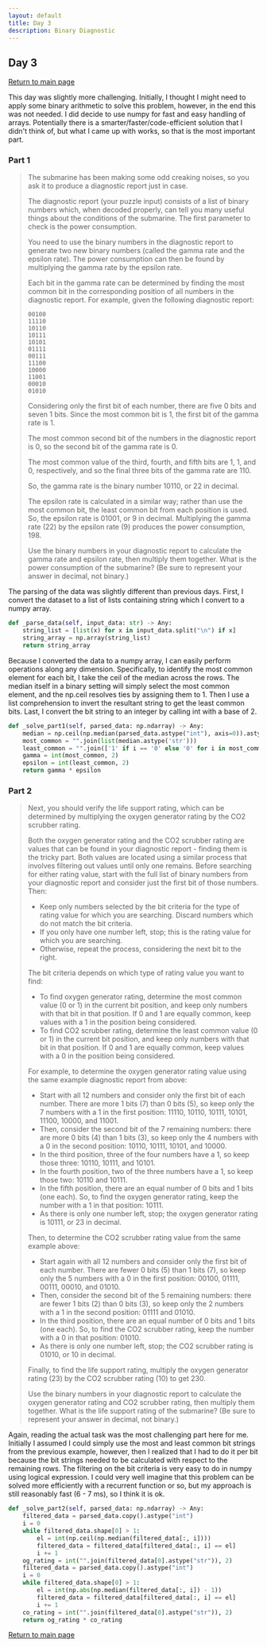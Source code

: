 ```yaml
---
layout: default
title: Day 3
description: Binary Diagnostic
---
```


## Day 3

[Return to main page](../)


This day was slightly more challenging. Initially, I thought I might need to apply some binary arithmetic to solve
this problem, however, in the end this was not needed. I did decide to use numpy for fast and easy handling of arrays.
Potentially there is a smarter/faster/code-efficient solution that I didn't think of, but what I came up with works, so
that is the most important part.


### Part 1
> The submarine has been making some odd creaking noises, so you ask it to produce a diagnostic report just in case.
> 
> The diagnostic report (your puzzle input) consists of a list of binary numbers which, when decoded properly, can tell you many useful things about the conditions of the submarine. The first parameter to check is the power consumption.
> 
> You need to use the binary numbers in the diagnostic report to generate two new binary numbers (called the gamma rate and the epsilon rate). The power consumption can then be found by multiplying the gamma rate by the epsilon rate.
> 
> Each bit in the gamma rate can be determined by finding the most common bit in the corresponding position of all numbers in the diagnostic report. For example, given the following diagnostic report:
> ```
> 00100
> 11110
> 10110
> 10111
> 10101
> 01111
> 00111
> 11100
> 10000
> 11001
> 00010
> 01010
> ```
> Considering only the first bit of each number, there are five 0 bits and seven 1 bits. Since the most common bit is 1, the first bit of the gamma rate is 1.
> 
> The most common second bit of the numbers in the diagnostic report is 0, so the second bit of the gamma rate is 0.
> 
> The most common value of the third, fourth, and fifth bits are 1, 1, and 0, respectively, and so the final three bits of the gamma rate are 110.
> 
> So, the gamma rate is the binary number 10110, or 22 in decimal.
> 
> The epsilon rate is calculated in a similar way; rather than use the most common bit, the least common bit from each position is used. So, the epsilon rate is 01001, or 9 in decimal. Multiplying the gamma rate (22) by the epsilon rate (9) produces the power consumption, 198.
> 
> Use the binary numbers in your diagnostic report to calculate the gamma rate and epsilon rate, then multiply them together. What is the power consumption of the submarine? (Be sure to represent your answer in decimal, not binary.)
> 


 The parsing of the data was slightly different than previous days. First, I convert the dataset to a list of lists containing string which I convert to a numpy array. 
```python
def _parse_data(self, input_data: str) -> Any:
    string_list = [list(x) for x in input_data.split("\n") if x]
    string_array = np.array(string_list)
    return string_array
```

 Because I converted the data to a numpy array, I can easily perform operations along any dimension. Specifically, to identify the most common element for each bit, I take the ceil of the median across the rows. The median itself in a binary setting will simply select the most common element, and the np.ceil resolves ties by assigning them to 1. Then I use a list comprehension to invert the resultant string to get the least common bits. Last, I convert the bit string to an integer by calling int with a base of 2. 
```python
def _solve_part1(self, parsed_data: np.ndarray) -> Any:
    median = np.ceil(np.median(parsed_data.astype("int"), axis=0)).astype("int")
    most_common = "".join(list(median.astype('str')))
    least_common = "".join(['1' if i == '0' else '0' for i in most_common])
    gamma = int(most_common, 2)
    epsilon = int(least_common, 2)
    return gamma * epsilon
```

### Part 2

> Next, you should verify the life support rating, which can be determined by multiplying the oxygen generator rating by the CO2 scrubber rating.
> 
> Both the oxygen generator rating and the CO2 scrubber rating are values that can be found in your diagnostic report - finding them is the tricky part. Both values are located using a similar process that involves filtering out values until only one remains. Before searching for either rating value, start with the full list of binary numbers from your diagnostic report and consider just the first bit of those numbers. Then:
> 
> - Keep only numbers selected by the bit criteria for the type of rating value for which you are searching. Discard numbers which do not match the bit criteria.
> - If you only have one number left, stop; this is the rating value for which you are searching.
> - Otherwise, repeat the process, considering the next bit to the right.
> 
> The bit criteria depends on which type of rating value you want to find:
> 
> - To find oxygen generator rating, determine the most common value (0 or 1) in the current bit position, and keep only numbers with that bit in that position. If 0 and 1 are equally common, keep values with a 1 in the position being considered.
> - To find CO2 scrubber rating, determine the least common value (0 or 1) in the current bit position, and keep only numbers with that bit in that position. If 0 and 1 are equally common, keep values with a 0 in the position being considered.
> 
> For example, to determine the oxygen generator rating value using the same example diagnostic report from above:
> 
> - Start with all 12 numbers and consider only the first bit of each number. There are more 1 bits (7) than 0 bits (5), so keep only the 7 numbers with a 1 in the first position: 11110, 10110, 10111, 10101, 11100, 10000, and 11001.
> - Then, consider the second bit of the 7 remaining numbers: there are more 0 bits (4) than 1 bits (3), so keep only the 4 numbers with a 0 in the second position: 10110, 10111, 10101, and 10000.
> - In the third position, three of the four numbers have a 1, so keep those three: 10110, 10111, and 10101.
> - In the fourth position, two of the three numbers have a 1, so keep those two: 10110 and 10111.
> - In the fifth position, there are an equal number of 0 bits and 1 bits (one each). So, to find the oxygen generator rating, keep the number with a 1 in that position: 10111.
> - As there is only one number left, stop; the oxygen generator rating is 10111, or 23 in decimal.
> 
> Then, to determine the CO2 scrubber rating value from the same example above:
> 
> - Start again with all 12 numbers and consider only the first bit of each number. There are fewer 0 bits (5) than 1 bits (7), so keep only the 5 numbers with a 0 in the first position: 00100, 01111, 00111, 00010, and 01010.
> - Then, consider the second bit of the 5 remaining numbers: there are fewer 1 bits (2) than 0 bits (3), so keep only the 2 numbers with a 1 in the second position: 01111 and 01010.
> - In the third position, there are an equal number of 0 bits and 1 bits (one each). So, to find the CO2 scrubber rating, keep the number with a 0 in that position: 01010.
> - As there is only one number left, stop; the CO2 scrubber rating is 01010, or 10 in decimal.
> 
> Finally, to find the life support rating, multiply the oxygen generator rating (23) by the CO2 scrubber rating (10) to get 230.
> 
> Use the binary numbers in your diagnostic report to calculate the oxygen generator rating and CO2 scrubber rating, then multiply them together. What is the life support rating of the submarine? (Be sure to represent your answer in decimal, not binary.)

 Again, reading the actual task was the most challenging part here for me. Initially I assumed I could simply use the most and least common bit strings from the previous example, however, then I realized that I had to do it per bit because the bit strings needed to be calculated with respect to the remaining rows. The filtering on the bit criteria is very easy to do in numpy using logical expression. I could very well imagine that this problem can be solved more efficiently with a recurrent function or so, but my approach is still reasonably fast (6 - 7 ms), so I think it is ok. 
```python
def _solve_part2(self, parsed_data: np.ndarray) -> Any:
    filtered_data = parsed_data.copy().astype("int")
    i = 0
    while filtered_data.shape[0] > 1:
        el = int(np.ceil(np.median(filtered_data[:, i])))
        filtered_data = filtered_data[filtered_data[:, i] == el]
        i += 1
    og_rating = int("".join(filtered_data[0].astype("str")), 2)
    filtered_data = parsed_data.copy().astype("int")
    i = 0
    while filtered_data.shape[0] > 1:
        el = int(np.abs(np.median(filtered_data[:, i]) - 1))
        filtered_data = filtered_data[filtered_data[:, i] == el]
        i += 1
    co_rating = int("".join(filtered_data[0].astype("str")), 2)
    return og_rating * co_rating
```

[Return to main page](../)